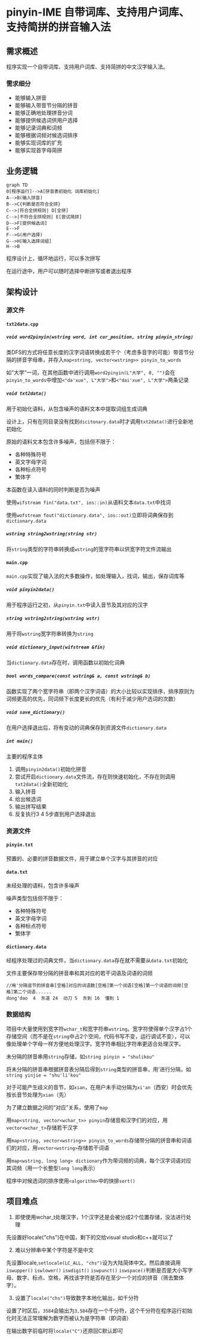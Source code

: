 # pinyin-IME 自带词库、支持用户词库、支持简拼的拼音输入法

## 需求概述

程序实现一个自带词库、支持用户词库、支持简拼的中文汉字输入法。

### 需求细分

- 能够输入拼音
- 能够输入带音节分隔的拼音
- 能够正确地处理拼音分词
- 能够提供候选词供用户选择
- 能够记录词典和词频
- 能够根据词频对候选词排序
- 能够实现词库的扩充
- 能够实现首字母简拼

## 业务逻辑

```mermaid
graph TD
0[程序运行]-->A[拼音表初始化 词库初始化]
A-->B(输入拼音)
B-->C{判断是否符合全拼}
C-->|符合全拼规则| D[全拼]
C-->|不符合全拼规则| E[尝试简拼]
D-->F[提供候选词]
E-->F
F-->G(用户选择)
G-->H[输入选择词组]
H-->B
```

程序设计上，循环地运行，可以多次拼写

在运行途中，用户可以随时选择中断拼写或者退出程序

## 架构设计

### 源文件

#### `txt2data.cpp`

##### `void word2pinyin(wstring word, int cur_position, string pinyin_string)`

类DFS的方式将任意长度的汉字词语转换成若干个（考虑多音字的可能）带音节分隔的拼音字母串，并存入`map<string, vector<wstring>> pinyin_to_words`

如”大学“一词，在其他函数中进行调用`word2pinyin(L"大学", 0, "")`会在`pinyin_to_words`中增加`<"da'xue", L"大学">`和`<"dai'xue", L"大学">`两条记录

##### `void txt2data()`

用于初始化语料，从包含噪声的语料文本中提取词组生成词典

设计上，只有在同目录没有找到`dicitonary.data`时才调用`txt2data()`进行全新地初始化

原始的语料文本包含许多噪声，包括但不限于：

- 各种特殊符号
- 英文字母字词
- 各种标点符号
- 繁体字

本函数在读入语料的同时判断是否为噪声

使用`wifstream fin("data.txt", ios::in)`从语料文本`data.txt`中找词

使用`wofstream fout("dictionary.data", ios::out)`立即将词典保存到`dictionary.data`

##### `wstring string2wstring(string str)`

将`string`类型的字符串转换成`wstring`的宽字符串以供宽字符文件流输出

#### `main.cpp`

`main.cpp`实现了输入法的大多数操作，如处理输入，找词，输出，保存词库等

##### `void pinyin2data()`

用于程序运行之初，从`pinyin.txt`中读入音节及其对应的汉字

##### `string wstring2string(wstring wstr)`

用于将`wstring`宽字符串转换为`string`

##### `void dictionary_input(wifstream &fin)`

当`dictionary.data`存在时，调用函数以初始化词典

##### `bool words_compare(const wstring& a, const wstring& b)`

函数实现了两个宽字符串（即两个汉字词语）的大小比较以实现排序，排序原则为词频更高的优先，同词频下长度更长的优先（有利于减少用户选词的次数）

##### `void save_dictionary()`

在用户选择退出后，将有变动的词典保存到资源文件`dictionary.data`

##### `int main()`

主要的程序主体

1. 调用`pinyin2data()`初始化拼音
2. 尝试开启`dictionary.data`文件流，存在则快速初始化，不存在则调用`txt2data()`全新初始化
3. 输入拼音
4. 给出候选词
5. 输出拼写结果
6. 反复执行3 4 5步直到用户选择退出

### 资源文件

#### `pinyin.txt`

预置的、必要的拼音数据文件，用于建立单个汉字与其拼音的对应

#### `data.txt`

未经处理的语料，包含许多噪声

噪声类型包括但不限于：

- 各种特殊符号
- 英文字母字词
- 各种标点符号
- 繁体字

#### `dictionary.data`

经程序处理过的词典文件，当`dictionary.data`存在就不需要从`data.txt`初始化

文件主要保存带分隔的拼音串和其对应的若干词语及词语的词频

```
//用'分隔音节的拼音串[空格]对应的词语数[空格]第一个词语[空格]第一个词语的词频[空格]第二个词语......
dong'dao  4  东道 24  动刀 5  东到 16  懂到 1  
```

### 数据结构

项目中大量使用到宽字符`wchar_t`和宽字符串`wstring`。宽字符使得单个汉字占1个存储空间（而不是在`string`中占2个空间，代码书写不变，运行调试不变），可以像处理单个字母一样方便地处理汉字。宽字符串相比字符串更适合处理汉字。

未分隔的拼音串用`string`存储，如`string pinyin = "shulikou"`

将未分隔的拼音串根据拼音表分隔后得到`string`类型的拼音串，用'进行分隔，如`string yinjie = "shu'li'kou"`

对于可能产生歧义的音节，如`xian`，在用户未手动分隔为`xi'an`（西安）时会优先按长音节处理为`xian`（先）

为了建立数据之间的“对应”关系，使用了`map`

用`map<string, vector<wchar_t>> pinyin`存储音和汉字们的对应，用`vector<wchar_t>`存储若干汉字

用`map<string, vector<wstring>> pinyin_to_words`存储带分隔的拼音串和词语们的对应，用`vector<wstring>`存储若干词语

用`map<wstring, long long> dictionary`作为带词频的词典，每个汉字词语对应其词频（用一个长整型`long long`表示）

程序中对候选词的排序使用`<algorithm>`中的快排`sort()`

## 项目难点

1. 即使使用wchar_t处理汉字，1个汉字还是会被分成2个位置存储，没法进行处理

先设置好locale("chs")在中国，剩下的交给visual studio和c++就可以了

2. 难以分辨串中某个字符是不是中文

先设置locale,`setlocale(LC_ALL, "chs")`设为大陆简体中文。然后直接调用`iswupper()` `iswlower()` `iswdigit()` `iswpunct()` `iswspace()`判断是否是大小写字母、数字、标点、空格，再找该字符是否存在至少一个对应的拼音（筛去繁体字）。

3. 设置了`locale("chs")`导致数字本地化输出，如千分符

设置了时区后，`3584`会输出为`3,584`存在一个千分符，这个千分符在程序运行初始化时无法正常理解为数字而被认为是字符串（即词语）

在输出数字前临时将`locale("C")`还原回C默认即可
